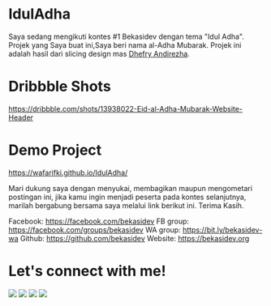 # IdulAdha
Saya sedang mengikuti kontes #1 Bekasidev dengan tema "Idul Adha". Projek yang Saya buat ini,Saya beri nama al-Adha Mubarak. Projek ini adalah hasil dari slicing design mas <a href="https://dribbble.com/dhefryrezha">Dhefry Andirezha</a>.

# Dribbble Shots
<a href="https://dribbble.com/shots/13938022-Eid-al-Adha-Mubarak-Website-Header">https://dribbble.com/shots/13938022-Eid-al-Adha-Mubarak-Website-Header</a>

# Demo Project
 <a href="https://wafarifki.github.io/IdulAdha/">https://wafarifki.github.io/IdulAdha/</a>

Mari dukung saya dengan menyukai, membagikan maupun mengometari postingan ini, jika kamu ingin menjadi peserta pada kontes selanjutnya, marilah bergabung bersama saya melalui link berikut ini. Terima Kasih.

Facebook: <a href="https://facebook.com/bekasidev">https://facebook.com/bekasidev</a>
FB group: <a href="https://facebook.com/groups/bekasidev">https://facebook.com/groups/bekasidev</a>
WA group: <a href="https://bit.ly/bekasidev-wa">https://bit.ly/bekasidev-wa</a>
Github: <a href="https://github.com/bekasidev">https://github.com/bekasidev</a>
Website: <a href="https://bekasidev.org">https://bekasidev.org</a>


# Let's connect with me!
<p>
    <a href="https://wafarifqi.com" target="_blank"><img src="https://img.shields.io/badge/Website-https://wafarifqi.com-blue?" /></a>
    <a href="https://www.linkedin.com/in/wafa-rifqi-anafin-553b591b7/" target="_blank"><img src="https://img.shields.io/badge/Linkedin-WafaRifkiAnafin_-blue" /></a>
    <a href="https://facebook.com/wafarifkianafin" target="_blank"><img src="https://img.shields.io/badge/Facebook-wafarifkianafin-blue" /></a>
    <a href="https://instagram.com/wafarifki_" target="_blank"><img src="https://img.shields.io/badge/Instagram-@wafarifki_-blue" /></a>
</p> 
